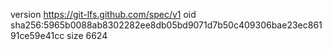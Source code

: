 version https://git-lfs.github.com/spec/v1
oid sha256:5965b0088ab8302282ee8db05bd9071d7b50c409306bae23ec86191ce59e41cc
size 6624
